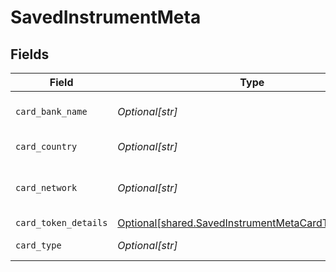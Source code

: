 # SavedInstrumentMeta


## Fields

| Field                                                                                                                  | Type                                                                                                                   | Required                                                                                                               | Description                                                                                                            |
| ---------------------------------------------------------------------------------------------------------------------- | ---------------------------------------------------------------------------------------------------------------------- | ---------------------------------------------------------------------------------------------------------------------- | ---------------------------------------------------------------------------------------------------------------------- |
| `card_bank_name`                                                                                                       | *Optional[str]*                                                                                                        | :heavy_minus_sign:                                                                                                     | Issuing bank name of saved card                                                                                        |
| `card_country`                                                                                                         | *Optional[str]*                                                                                                        | :heavy_minus_sign:                                                                                                     | Issuing country of saved card                                                                                          |
| `card_network`                                                                                                         | *Optional[str]*                                                                                                        | :heavy_minus_sign:                                                                                                     | card scheme/network of the saved card                                                                                  |
| `card_token_details`                                                                                                   | [Optional[shared.SavedInstrumentMetaCardTokenDetails]](undefined/models/shared/savedinstrumentmetacardtokendetails.md) | :heavy_minus_sign:                                                                                                     | N/A                                                                                                                    |
| `card_type`                                                                                                            | *Optional[str]*                                                                                                        | :heavy_minus_sign:                                                                                                     | Type of saved card                                                                                                     |